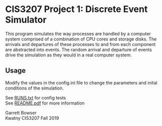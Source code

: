 # CIS3207 Project 1: Discrete Event Simulator

This program simulates the way processes are handled by a computer system comprised of a combination of CPU cores and storage disks. The arrivals and departures of these processes to and from each component are abstracted into events. The random arrival and departure of events drive the simulation as they would in a real computer system.

## Usage

Modify the values in the config.ini file to change the parameters and inital conditions of the simulation.

See [RUNS.txt](https://github.com/tuh37046/CIS3207/blob/master/runs.txt) for config tests<br>
See [README.pdf](https://github.com/tuh37046/CIS3207/blob/master/README.pdf) for more information


Garrett Bowser <br>
Kwatny CIS3207 Fall 2019
